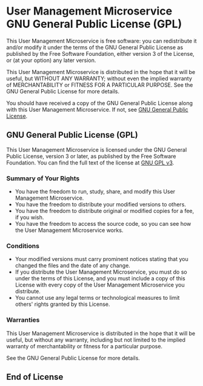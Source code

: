 # User Management Microservice GNU General Public License (GPL)

This User Management Microservice is free software: you can redistribute it and/or modify it under the terms of the GNU General Public License as published by the Free Software Foundation, either version 3 of the License, or (at your option) any later version.

This User Management Microservice is distributed in the hope that it will be useful, but WITHOUT ANY WARRANTY; without even the implied warranty of MERCHANTABILITY or FITNESS FOR A PARTICULAR PURPOSE. See the GNU General Public License for more details.

You should have received a copy of the GNU General Public License along with this User Management Microservice. If not, see [GNU General Public License](http://www.gnu.org/licenses/).

## GNU General Public License (GPL)

This User Management Microservice is licensed under the GNU General Public License, version 3 or later, as published by the Free Software Foundation. You can find the full text of the license at [GNU GPL v3](http://www.gnu.org/licenses/gpl-3.0.html).

### Summary of Your Rights

- You have the freedom to run, study, share, and modify this User Management Microservice.
- You have the freedom to distribute your modified versions to others.
- You have the freedom to distribute original or modified copies for a fee, if you wish.
- You have the freedom to access the source code, so you can see how the User Management Microservice works.

### Conditions

- Your modified versions must carry prominent notices stating that you changed the files and the date of any change.
- If you distribute the User Management Microservice, you must do so under the terms of this License, and you must include a copy of this License with every copy of the User Management Microservice you distribute.
- You cannot use any legal terms or technological measures to limit others' rights granted by this License.

### Warranties

This User Management Microservice is distributed in the hope that it will be useful, but without any warranty, including but not limited to the implied warranty of merchantability or fitness for a particular purpose.

See the GNU General Public License for more details.

## End of License
